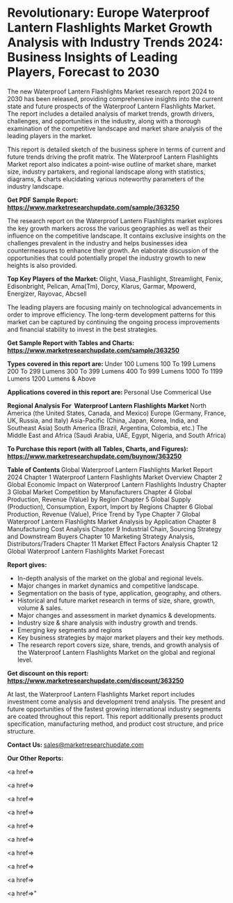 # Revolutionary: Europe Waterproof Lantern Flashlights Market Growth Analysis with Industry Trends 2024: Business Insights of Leading Players, Forecast to 2030

The new Waterproof Lantern Flashlights Market research report 2024 to 2030 has been released, providing comprehensive insights into the current state and future prospects of the Waterproof Lantern Flashlights Market. The report includes a detailed analysis of market trends, growth drivers, challenges, and opportunities in the industry, along with a thorough examination of the competitive landscape and market share analysis of the leading players in the market.

This report is detailed sketch of the business sphere in terms of current and future trends driving the profit matrix. The Waterproof Lantern Flashlights Market report also indicates a point-wise outline of market share, market size, industry partakers, and regional landscape along with statistics, diagrams, &amp; charts elucidating various noteworthy parameters of the industry landscape.

<strong><b>Get PDF Sample Report: <a href=https://www.marketresearchupdate.com/sample/363250>https://www.marketresearchupdate.com/sample/363250</a></b></strong>

The research report on the Waterproof Lantern Flashlights market explores the key growth markers across the various geographies as well as their influence on the competitive landscape. It contains exclusive insights on the challenges prevalent in the industry and helps businesses idea countermeasures to enhance their growth. An elaborate discussion of the opportunities that could potentially propel the industry growth to new heights is also provided.

<strong><b>Top Key Players of the Market:
</b></strong>Olight, Viasa_Flashlight, Streamlight, Fenix, Edisonbright, Pelican, Ama(Tm), Dorcy, Klarus, Garmar, Mpowerd, Energizer, Rayovac, Abcsell<strong><b>
</b></strong>

The leading players are focusing mainly on technological advancements in order to improve efficiency. The long-term development patterns for this market can be captured by continuing the ongoing process improvements and financial stability to invest in the best strategies.

<strong><b>Get Sample Report with Tables and Charts: <a href=https://www.marketresearchupdate.com/sample/363250>https://www.marketresearchupdate.com/sample/363250</a></b></strong>

<strong><b>Types covered in this report are:
</b></strong>Under 100 Lumens
100 To 199 Lumens
200 To 299 Lumens
300 To 399 Lumens
400 To 999 Lumens
1000 To 1199 Lumens
1200 Lumens & Above<strong><b>
</b></strong>

<strong><b>Applications covered in this report are:
</b></strong>Personal Use
Commerical Use<strong><b>
</b></strong>

<strong><b>Regional Analysis For  Waterproof Lantern Flashlights Market</b></strong><strong><b>
</b></strong>North America (the United States, Canada, and Mexico)
Europe (Germany, France, UK, Russia, and Italy)
Asia-Pacific (China, Japan, Korea, India, and Southeast Asia)
South America (Brazil, Argentina, Colombia, etc.)
The Middle East and Africa (Saudi Arabia, UAE, Egypt, Nigeria, and South Africa)

<strong><b>To Purchase this report (with all Tables, Charts, and Figures): <a href=https://www.marketresearchupdate.com/buynow/363250>https://www.marketresearchupdate.com/buynow/363250</a></b></strong>

<strong><b>Table of Contents</b></strong><strong><b>
</b></strong>Global Waterproof Lantern Flashlights Market Report 2024
Chapter 1 Waterproof Lantern Flashlights Market Overview
Chapter 2 Global Economic Impact on Waterproof Lantern Flashlights Industry
Chapter 3 Global Market Competition by Manufacturers
Chapter 4 Global Production, Revenue (Value) by Region
Chapter 5 Global Supply (Production), Consumption, Export, Import by Regions
Chapter 6 Global Production, Revenue (Value), Price Trend by Type
Chapter 7 Global Waterproof Lantern Flashlights Market Analysis by Application
Chapter 8 Manufacturing Cost Analysis
Chapter 9 Industrial Chain, Sourcing Strategy and Downstream Buyers
Chapter 10 Marketing Strategy Analysis, Distributors/Traders
Chapter 11 Market Effect Factors Analysis
Chapter 12 Global Waterproof Lantern Flashlights Market Forecast

<strong><b>Report gives:</b></strong>

- In-depth analysis of the market on the global and regional levels.
- Major changes in market dynamics and competitive landscape.
- Segmentation on the basis of type, application, geography, and others.
- Historical and future market research in terms of size, share, growth, volume &amp; sales.
- Major changes and assessment in market dynamics &amp; developments.
- Industry size &amp; share analysis with industry growth and trends.
- Emerging key segments and regions
- Key business strategies by major market players and their key methods.
- The research report covers size, share, trends, and growth analysis of the Waterproof Lantern Flashlights Market on the global and regional level.

<strong><b>Get discount on this report: <a href=https://www.marketresearchupdate.com/discount/363250>https://www.marketresearchupdate.com/discount/363250</a></b></strong>

At last, the Waterproof Lantern Flashlights Market report includes investment come analysis and development trend analysis. The present and future opportunities of the fastest growing international industry segments are coated throughout this report. This report additionally presents product specification, manufacturing method, and product cost structure, and price structure.

<strong><b>Contact Us:
</b></strong>sales@marketresearchupdate.com

<strong>Our Other Reports:</strong>

<a href=></a>

<a href=></a>

<a href=></a>

<a href=></a>

<a href=></a>

<a href=></a>

<a href=></a>

<a href=></a>

<a href=></a>

<a href=></a>"
